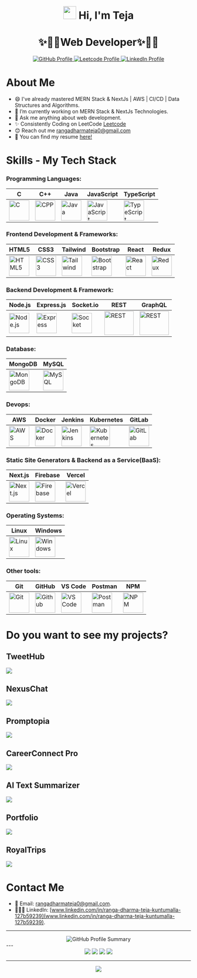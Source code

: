 <div align="center">
  <h1> <img src="https://media.giphy.com/media/hvRJCLFzcasrR4ia7z/giphy.gif" width="35px"/> Hi, I'm Teja</h1>
</div>
<div align="center">
  <h1>✨🎉🎊Web Developer✨🎉🎊</h1>
</div>
<p align="center">
    <a href="https://github.com/teja-86">
        <img src="https://img.shields.io/badge/Github-blue" alt="GitHub Profile">
    </a>
    <a href="https://leetcode.com/u/ranga_dharma_teja/">
        <img src="https://img.shields.io/badge/Leetcode-orange" alt="Leetcode Profile">
      </a>
    <a href="https://www.linkedin.com/in/ranga-dharma-teja-kuntumalla-127b59239/">
      <img src="https://img.shields.io/badge/LinkedIn-blue?style=social&logo=linkedin" alt="LinkedIn Profile">
    </a>
</p>

# About Me
- 😄 I've already mastered MERN Stack & NextJs | AWS | CI/CD | Data Structures and Algorithms.
- 🔭 I’m currently working on MERN Stack & NextJs Technologies.
- 🔔 Ask me anything about web development.
- ✨ Consistently Coding on LeetCode [Leetcode](https://leetcode.com/u/ranga_dharma_teja/)
- 😊 Reach out me [rangadharmateja0@gmail.com](rangadharmateja0@gmail.com)
- 🥇 You can find my resume [here!]()
  

# Skills - My Tech Stack

<div>
    
### Programming Languages:
| C         | C++      | Java     | JavaScript | TypeScript |
|-----------|----------|----------|------------|------------|
| <img src="https://github.com/devicons/devicon/blob/master/icons/c/c-original.svg" title="C" alt="C" width="55" height="55"/> | <img src="https://github.com/devicons/devicon/blob/master/icons/cplusplus/cplusplus-original.svg" title="CPP" alt="CPP" width="55" height="55"/> | <img src="https://github.com/devicons/devicon/blob/master/icons/java/java-original.svg" title="Java" alt="Java" width="55" height="55"/> | <img src="https://github.com/devicons/devicon/blob/master/icons/javascript/javascript-original.svg" title="JavaScript" alt="JavaScript" width="55" height="55"/> | <img src="https://github.com/devicons/devicon/blob/master/icons/typescript/typescript-original.svg" title="TypeScript" alt="TypeScript" width="55" height="55"/> 

### Frontend Development & Frameworks:
| HTML5 | CSS3 | Tailwind | Bootstrap | React | Redux | 
|-------|------|----------|-----------|-------|-------|
| <img src="https://github.com/devicons/devicon/blob/master/icons/html5/html5-original.svg" title="HTML5" alt="HTML5" width="55" height="55"/> | <img src="https://github.com/devicons/devicon/blob/master/icons/css3/css3-original.svg" title="CSS3" alt="CSS3" width="55" height="55"/> | <img src="https://github.com/devicons/devicon/blob/master/icons/tailwindcss/tailwindcss-original.svg" title="Tailwind" alt="Tailwind" width="55" height="55"/> | <img src="https://github.com/devicons/devicon/blob/master/icons/bootstrap/bootstrap-original.svg" title="Bootstrap" alt="Bootstrap" width="55" height="55"/> | <img src="https://github.com/devicons/devicon/blob/master/icons/react/react-original.svg" title="React" alt="React" width="55" height="55"/> | <img src="https://github.com/devicons/devicon/blob/master/icons/redux/redux-original.svg" title="Redux" alt="Redux" width="55" height="55"/> |   

### Backend Development & Framework:
| Node.js | Express.js | Socket.io | REST   | GraphQL |
|---------|------------|-----------|--------|---------|
| <img src="https://github.com/devicons/devicon/blob/master/icons/nodejs/nodejs-original.svg" title="Node.js" alt="Node.js" width="55" height="55"/> | <img src="https://github.com/devicons/devicon/blob/master/icons/express/express-original.svg" title="Express" alt="Express" width="55" height="55"/> | <img src="https://github.com/devicons/devicon/blob/master/icons/socketio/socketio-original.svg" title="Socket" alt="Socket" width="55" height="55"/> | <img src="https://www.opc-router.de/wp-content/uploads/2020/05/REST_socialmedia.jpg" title="REST" alt="REST" width="80" height="65"/> | <img src="https://github.com/devicons/devicon/blob/master/icons/graphql/graphql-plain.svg" title="REST" alt="REST" width="80" height="65"/>

### Database:
| MongoDB | MySQL | 
|---------|-------|
| <img src="https://github.com/devicons/devicon/blob/master/icons/mongodb/mongodb-original.svg" title="MongoDB" alt="MongoDB" width="55" height="55"/> | <img src="https://github.com/devicons/devicon/blob/master/icons/mysql/mysql-original.svg" title="MySQL" alt="MySQL" width="55" height="55"/> |

### Devops:
| AWS | Docker | Jenkins | Kubernetes | GitLab |
|-------|--------|-------|------------|---------|
| <img src="https://github.com/devicons/devicon/blob/master/icons/amazonwebservices/amazonwebservices-original-wordmark.svg" title="AWS" alt="AWS" width="55" height="55"/> | <img src="https://github.com/devicons/devicon/blob/master/icons/docker/docker-original.svg" title="Docker" alt="Docker" width="55" height="55"/> | <img src="https://github.com/devicons/devicon/blob/master/icons/jenkins/jenkins-original.svg" title="Jenkins" alt="Jenkins" width="55" height="55"/> | <img src="https://github.com/devicons/devicon/blob/master/icons/kubernetes/kubernetes-plain.svg" title="Kubernetes" alt="Kubernetes" width="55" height="55"/> | <img src="https://github.com/devicons/devicon/blob/master/icons/gitlab/gitlab-original.svg" title="GitLab" alt="GitLab" width="55" height="55"/> |

### Static Site Generators & Backend as a Service(BaaS):
| Next.js | Firebase | Vercel |
|---------|----------|--------|
| <img src="https://github.com/devicons/devicon/blob/master/icons/nextjs/nextjs-original.svg" title="Next.js" alt="Next.js" width="55" height="55"/> | <img src="https://github.com/devicons/devicon/blob/master/icons/firebase/firebase-original.svg" title="Firebase" alt="Firebase" width="55" height="55"/> |  <img src="https://github.com/devicons/devicon/blob/master/icons/vercel/vercel-original.svg" title="Vercel" alt="Vercel" width="55" height="55"/> |

### Operating Systems:
| Linux | Windows | 
|---------|-------|
| <img src="https://github.com/devicons/devicon/blob/master/icons/linux/linux-original.svg" title="Linux" alt="Linux" width="55" height="55"/> | <img src="https://github.com/devicons/devicon/blob/master/icons/windows11/windows11-original.svg" title="Windows" alt="Windows" width="55" height="55"/> |  

### Other tools: 
| Git | GitHub | VS Code | Postman | NPM | 
|-----|--------|----------|---------|-----|
| <img src="https://github.com/devicons/devicon/blob/master/icons/git/git-plain.svg" title="Git" alt="Git" width="55" height="55"/> | <img src="https://github.com/devicons/devicon/blob/master/icons/github/github-original.svg" title="Github" alt="Github" width="55" height="55"/> | <img src="https://github.com/devicons/devicon/blob/master/icons/vscode/vscode-original.svg" title="VS Code" alt="VS Code" width="55" height="55"/> | <img src="https://github.com/devicons/devicon/blob/master/icons/postman/postman-original.svg" title="Postman" alt="Postman" width="55" height="55"/> | <img src="https://github.com/devicons/devicon/blob/master/icons/npm/npm-original-wordmark.svg" title="NPM" alt="NPM" width="55" height="55"/> |


</div>



# Do you want to see my projects?
## TweetHub
[![](https://github.com/teja-86/TweetHub/blob/master/frontend/TweetHub%20Project%20.jpg)](https://tweethub-adle.onrender.com)
## NexusChat
[![](https://github.com/teja-86/NexusChat/blob/main/client/src/assets/NexusChat%20Project.jpg)](https://nexuschat-1.onrender.com)
## Promptopia
[![](https://github.com/teja-86/Promptopia/blob/main/public/assets/images/Promptopia.jpg)](https://promptopia-liard-three.vercel.app/)
## CareerConnect Pro
[![](https://github.com/teja-86/CareerConnect-Pro/blob/main/CareerConnectPro.jpg)](https://github.com/teja-86/CareerConnect-Pro)
## AI Text Summarizer
[![](https://github.com/teja-86/AI-Text-Summarizer/blob/main/AI%20Text%20Summarizer%20Project.png)](https://github.com/teja-86/AI-Text-Summarizer/tree/main)
## Portfolio
[![](https://github.com/teja-86/Portfolio/blob/main/public/assets/MyPortfolio.jpg)](https://portfolio-wbod.onrender.com/)
## RoyalTrips
[![](https://github.com/teja-86/RoyalTrips/blob/main/images/RoyalTrips%20Project.jpg)](https://tangerine-figolla-123be9.netlify.app/)
# Contact Me
- 📧 Email: [rangadharmateja0@gmail.com](rangadharmateja0@gmail.com).
- 👨🏻‍💻 LinkedIn: [www.linkedin.com/in/ranga-dharma-teja-kuntumalla-127b59239](www.linkedin.com/in/ranga-dharma-teja-kuntumalla-127b59239).
--- 
  <div align="center">
    <img src="https://github-profile-summary-cards.vercel.app/api/cards/profile-details?username=teja-86&theme=github" alt="GitHub Profile Summary">
</div>
---  

<div align="center">
    <img src="https://github-profile-summary-cards.vercel.app/api/cards/repos-per-language?username=teja-86&theme=github">
    <img src="https://github-profile-summary-cards.vercel.app/api/cards/most-commit-language?username=teja-86&theme=github">
    <img src="https://github-profile-summary-cards.vercel.app/api/cards/stats?username=teja-86&theme=github">
    <img src="https://github-profile-summary-cards.vercel.app/api/cards/productive-time?username=teja-86&theme=github&utcOffset=5.30">
</div>

----

<p align="center">
  <img  src="https://streak-stats.demolab.com?user=teja-86&theme=highcontrast&hide_border=true&border_radius=5&card_width=800?v=1">
</p>
